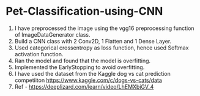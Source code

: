 # Pet-Classification-using-CNN

1. I have preprocessed the image using the vgg16 preprocessing function of ImageDataGenerator class.
2. Build a CNN class with 2 Conv2D, 1 Flatten and 1 Dense Layer.
3. Used categorical crossentropy as loss function, hence used Softmax activation function.
4. Ran the model and found that the model is overfitting.
5. Implemented the EarlyStopping to avoid overfitting.
6. I have used the dataset from the Kaggle dog vs cat prediction competiiton https://www.kaggle.com/c/dogs-vs-cats/data
7.  Ref - https://deeplizard.com/learn/video/LhEMXbjGV_4


